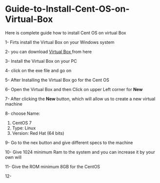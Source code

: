 # Guide-to-Install-Cent-OS-on-Virtual-Box
Here is complete guide how to install Cent OS on virtual Box


1- Firts install the Virtual Box on your Windows system 

2- you can download <a href="https://www.virtualbox.org/wiki/Downloads"> Virtual Box </a> from here 

3- Install the Virtual Box on your PC 

4- click on the exe file and go on

5- After Installing the Virtual Box go for the Cent OS

6- Open the Virtual Box and then Click on upper Left corner for <strong> New </strong>

7- After clicking the <strong>New </strong> button, which will allow us to create a new virtual machine

8- choose Name: 
<ol>
<li>CentOS 7</li>
<li>Type: Linux</li>
<li>Version: Red Hat (64 bits)</li>
</ol>

9- Go to the nex button and give different specs to the machine

10- Give 1024 minimum Ram to the system and you can increase it by your own will

11- Give the ROM minimum 8GB for the CentOS

12-
